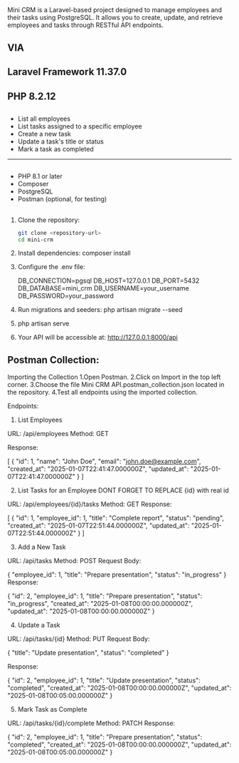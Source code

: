 ## <!--  Mini CRM API -->

Mini CRM is a Laravel-based project designed to manage employees and their tasks using PostgreSQL. It allows you to create, update, and retrieve employees and tasks through RESTful API endpoints.
## VIA
## Laravel Framework 11.37.0
## PHP 8.2.12

## <!-- Features -->
   - List all employees
   - List tasks assigned to a specific employee
   - Create a new task
   - Update a task's title or status
   - Mark a task as completed

-------------------------------------------------------

## <!-- Setup Instructions -->

## <!-- Prerequisites -->
   - PHP 8.1 or later
   - Composer
   - PostgreSQL
   - Postman (optional, for testing)


## <!-- Installation -->
1. Clone the repository:
   ```bash
   git clone <repository-url>
   cd mini-crm
2. Install dependencies:
composer install

3. Configure the .env file:
   
   DB_CONNECTION=pgsql
   DB_HOST=127.0.0.1
   DB_PORT=5432
   DB_DATABASE=mini_crm
   DB_USERNAME=your_username
   DB_PASSWORD=your_password

5. Run migrations and seeders:
   php artisan migrate --seed

6. php artisan serve

7. Your API will be accessible at:
http://127.0.0.1:8000/api


## Postman Collection:


Importing the Collection
1.Open Postman.
2.Click on Import in the top left corner.
3.Choose the file Mini CRM API.postman_collection.json located in the repository.
4.Test all endpoints using the imported collection.


Endpoints:


1. List Employees

URL: /api/employees
Method: GET

Response:

[
    {
        "id": 1,
        "name": "John Doe",
        "email": "john.doe@example.com",
        "created_at": "2025-01-07T22:41:47.000000Z",
        "updated_at": "2025-01-07T22:41:47.000000Z"
    }
]

2. List Tasks for an Employee    DONT FORGET TO REPLACE {id} with real id

URL: /api/employees/{id}/tasks
Method: GET
Response:


[
    {
        "id": 1,
        "employee_id": 1,
        "title": "Complete report",
        "status": "pending",
        "created_at": "2025-01-07T22:51:44.000000Z",
        "updated_at": "2025-01-07T22:51:44.000000Z"
   }
]


3. Add a New Task

URL: /api/tasks
Method: POST
Request Body:


{
    "employee_id": 1,
    "title": "Prepare presentation",
    "status": "in_progress"
}
Response:


{
    "id": 2,
    "employee_id": 1,
    "title": "Prepare presentation",
    "status": "in_progress",
    "created_at": "2025-01-08T00:00:00.000000Z",
    "updated_at": "2025-01-08T00:00:00.000000Z"
}

4. Update a Task

URL: /api/tasks/{id}
Method: PUT
Request Body:


{
    "title": "Update presentation",
    "status": "completed"
}


Response:


{
    "id": 2,
    "employee_id": 1,
    "title": "Update presentation",
    "status": "completed",
    "created_at": "2025-01-08T00:00:00.000000Z",
    "updated_at": "2025-01-08T00:05:00.000000Z"
}

5. Mark Task as Complete

URL: /api/tasks/{id}/complete
Method: PATCH
Response:


{
    "id": 2,
    "employee_id": 1,
    "title": "Prepare presentation",
    "status": "completed",
    "created_at": "2025-01-08T00:00:00.000000Z",
    "updated_at": "2025-01-08T00:05:00.000000Z"
}
